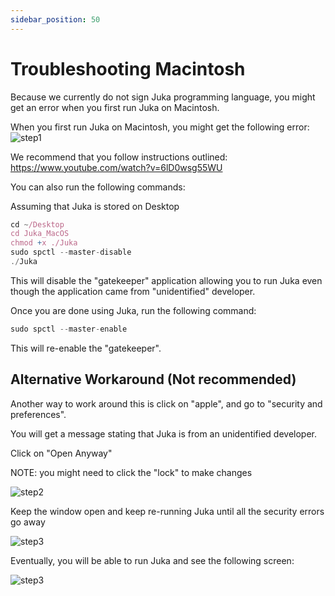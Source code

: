 ```yaml
---
sidebar_position: 50
---
```


# Troubleshooting Macintosh

Because we currently do not sign Juka programming language,
you might get an error when you first run Juka on Macintosh.

When you first run Juka on Macintosh,
you might get the following error:
![step1](/img/macintosh/cannotbeopened.png)

We recommend that you follow instructions outlined:
https://www.youtube.com/watch?v=6lD0wsg55WU

You can also run the following commands:

Assuming that Juka is stored on Desktop
```jsx
cd ~/Desktop
cd Juka_MacOS
chmod +x ./Juka
sudo spctl --master-disable
./Juka
```

This will disable the "gatekeeper" application allowing you to run
Juka even though the application came from "unidentified" developer.

Once you are done using Juka,
run the following command:

```jsx
sudo spctl --master-enable
```
This will re-enable the "gatekeeper".

## Alternative Workaround (Not recommended)

Another way to work around this is click on "apple", and go to "security
and preferences".

You will get a message stating that Juka is from an unidentified developer.

Click on "Open Anyway"

NOTE: you might need to click the "lock" to make changes

![step2](/img/macintosh/openanyway.png)

Keep the window open and keep re-running Juka 
until all the security errors go away

![step3](/img/macintosh/openanywaylibhost.png)

Eventually, you will be able to run Juka and
see the following screen:

![step3](/img/macintosh/final.png)


